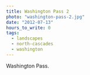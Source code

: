 ```yaml
---
title: Washington Pass 2
photo: "washington-pass-2.jpg"
date: "2012-07-13"
hours_to_write: 0
tags:
  - landscapes
  - north-cascades
  - washington
---
```


 Washington Pass.